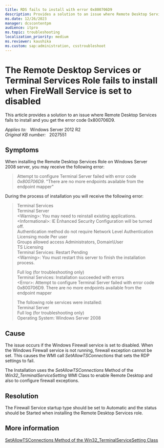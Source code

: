 ```yaml
---
title: RDS fails to install with error 0x800706D9
description: Provides a solution to an issue where Remote Desktop Services fails to install and you get the error code 0x800706D9.
ms.date: 12/26/2023
manager: dcscontentpm
audience: itpro
ms.topic: troubleshooting
localization_priority: medium
ms.reviewer: kaushika
ms.custom: sap:administration, csstroubleshoot
---
```

# The Remote Desktop Services or Terminal Services Role fails to install when FireWall Service is set to disabled

This article provides a solution to an issue where Remote Desktop Services fails to install and you get the error code 0x800706D9.

_Applies to:_ &nbsp; Windows Server 2012 R2  
_Original KB number:_ &nbsp; 2027551

## Symptoms

When installing the Remote Desktop Services Role on Windows Server 2008 server, you may receive the following error:

> Attempt to configure Terminal Server failed with error code *0x800706D9*. "There are no more endpoints available from the endpoint mapper"

During the process of installation you will receive the following error:

> Terminal Services  
Terminal Server  
\<Warning>: You may need to reinstall existing applications.  
\<Informational>: IE Enhanced Security Configuration will be turned off.  
Authentication method do not require Network Level Authentication  
Licensing mode Per user  
Groups allowed access Administrators, Domain\User  
TS Licensing  
Terminal Services: Restart Pending  
\<Warning>: You must restart this server to finish the installation process.  
>
> Full log (for troubleshooting only)  
Terminal Services: Installation succeeded with errors  
\<Error>: Attempt to configure Terminal Server failed with error code 0x800706D9. There are no more endpoints available from the endpoint mapper  
>
> The following role services were installed:  
Terminal Server  
Full log (for troubleshooting only)  
Operating System: Windows Server 2008

## Cause

The issue occurs if the Windows Firewall service is set to disabled. When the Windows Firewall service is not running, firewall exception cannot be set. This causes the WMI call *SetAllowTSConnections* that sets the RDP settings to fail.

The Installation uses the *SetAllowTSConnections* Method of the *Win32_TerminalServiceSetting* WMI Class to enable Remote Desktop and also to configure firewall exceptions.

## Resolution

The Firewall Service  startup type should be set to Automatic and the status should be  Started  when installing the Remote Desktop Services role.

## More information

[SetAllowTSConnections Method of the Win32_TerminalServiceSetting Class](/windows/win32/termserv/win32-terminalservicesetting-setallowtsconnections)
